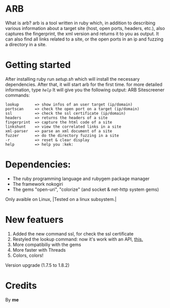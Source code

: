 # ARB 
What is arb? arb is a tool written in ruby which, in addition to describing various information about a target site (host, open ports, headers, etc.), also captures the fingerprint, the xml version and returns it to you as output. It can also find all links related to a site, or the open ports in an ip and fuzzing a directory in a site.

# Getting started
After installing ruby run _setup.sh_ which will install the necessary dependencies. After that, it will start arb for the first time. for more detailed information, type _`help`_
It will give you the following output:
ARB Sitescreener commands:

```
lookup       => show infos of an user target (ip/domain)
portscan     => check the open port on a target (ip/domain)
ssl          => check the ssl certificate (ip/domain)
headers      => returns the headers of a site
fingerprint  => capture the html code of a site
linkshunt    => view the correlated links in a site
xml-parser   => parse an xml document of a site
fuzzer       => do the directory fuzzing in a site
-r           => reset & clear display
help         => help you :kek:
```

# Dependencies:

- The ruby programming language and rubygem package manager
- The framework nokogiri
- The gems "open-uri", "colorize" (and socket & net-http system gems)

Only avaible on Linux, |Tested on a linux subsystem.|

# New featuers
1) Added the new command ssl, for check the ssl certificate
2) Restyled the lookup command: now it's work with an API, [this.](https://ipwhois.app)
3) More compatibiliy with the gems
4) More faster with Threads
5) Colors, colors!

Version upgrade (1.7.5 to 1.8.2)


# Credits
By **me**
